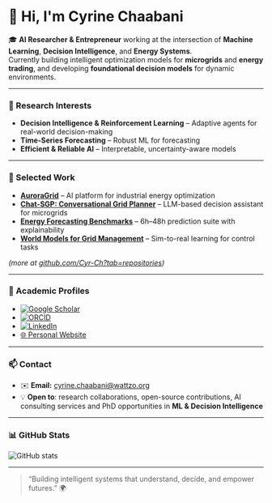 # 👋 Hi, I'm Cyrine Chaabani

🎓 **AI Researcher & Entrepreneur** working at the intersection of **Machine Learning**, **Decision Intelligence**, and **Energy Systems**.  
Currently building intelligent optimization models for **microgrids** and **energy trading**, and developing **foundational decision models** for dynamic environments.

---

### 🧩 Research Interests
- **Decision Intelligence & Reinforcement Learning** – Adaptive agents for real-world decision-making  
- **Time-Series Forecasting** – Robust ML for forecasting  
- **Efficient & Reliable AI** – Interpretable, uncertainty-aware models  

---

### 🧪 Selected Work
- [**AuroraGrid**](https://github.com/Cyr-Ch/auroragrid) – AI platform for industrial energy optimization  
- [**Chat-SGP: Conversational Grid Planner**](https://github.com/Cyr-Ch/chat-sgp) – LLM-based decision assistant for microgrids  
- [**Energy Forecasting Benchmarks**](https://github.com/Cyr-Ch/energy-forecasting-benchmarks) – 6h–48h prediction suite with explainability  
- [**World Models for Grid Management**](https://github.com/Cyr-Ch/world-model-energy) – Sim-to-real learning for control tasks  

*(more at [github.com/Cyr-Ch?tab=repositories](https://github.com/Cyr-Ch?tab=repositories))*

---

### 🧠 Academic Profiles
- [![Google Scholar](https://img.shields.io/badge/Google_Scholar-4285F4?style=flat&logo=google-scholar&logoColor=white)](https://scholar.google.com/)  
- [![ORCID](https://img.shields.io/badge/ORCID-0000--0000--0000--0000-a6ce39?style=flat&logo=orcid&logoColor=white)](https://orcid.org/)  
- [![LinkedIn](https://img.shields.io/badge/LinkedIn-Cyrine_Chaabani-0077B5?style=flat&logo=linkedin&logoColor=white)](https://linkedin.com/in/...)  
- [🌐 Personal Website](https://wattzo.org)  

---

### 📫 Contact
- ✉️ **Email:** cyrine.chaabani@wattzo.org  
- 💡 **Open to**: research collaborations, open-source contributions, AI consulting services and PhD opportunities in **ML & Decision Intelligence**  

---

### 📊 GitHub Stats
![GitHub stats](https://github-readme-stats.vercel.app/api?username=Cyr-Ch&show_icons=true&theme=default&hide_title=true&count_private=true)

---

> “Building intelligent systems that understand, decide, and empower futures.” 🌍
